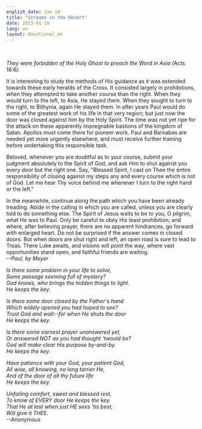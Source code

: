```yaml
---
english_date: Jan 10
title: "Streams in the Desert"
date: 2023-01-10
lang: en
layout: devotional_en
---
```



<br/>

<p><em>They were forbidden of the Holy Ghost to preach the Word in Asia (</em>Acts 16:6<em>).</em>

</p>

<p>It is interesting to study the methods of His guidance as it was extended towards these early heralds of the Cross. It consisted largely in prohibitions, when they attempted to take another course than the right. When they would turn to the left, to Asia, He stayed them. When they sought to turn to the right, to Bithynia, again He stayed them. In after years Paul would do some of the greatest work of his life in that very region; but just now the door was closed against him by the Holy Spirit. The time was not yet ripe for the attack on these apparently impregnable bastions of the kingdom of Satan. Apollos must come there for pioneer work. Paul and Barnabas are needed yet more urgently elsewhere, and must receive further training before undertaking this responsible task.

</p>

<p>Beloved, whenever you are doubtful as to your course, submit your judgment absolutely to the Spirit of God, and ask Him to shut against you every door but the right one. Say, "Blessed Spirit, I cast on Thee the entire responsibility of closing against my steps any and every course which is not of God. Let me hear Thy voice behind me whenever I turn to the right hand or the left."

</p>

<p>In the meanwhile, continue along the path which you have been already treading. Abide in the calling in which you are called, unless you are clearly told to do something else. The Spirit of Jesus waits to be to you, O pilgrim, what He was to Paul. Only be careful to obey His least prohibition; and where, after believing prayer, there are no apparent hindrances, go forward with enlarged heart. Do not be surprised if the answer comes in closed doors. But when doors are shut right and left, an open road is sure to lead to Troas. There Luke awaits, and visions will point the way, where vast opportunities stand open, and faithful friends are waiting.<br/> <em>--Paul, by Meyer</em>

</p>

<p><em>Is there some problem in your life to solve,<br/> Some passage seeming full of mystery?<br/> God knows, who brings the hidden things to light.<br/> He keeps the key.</em>

</p>

<p><em>Is there some door closed by the Father's hand<br/> Which widely opened you had hoped to see?<br/> Trust God and wait--for when He shuts the door<br/> He keeps the key.</em>

</p>

<p><em>Is there some earnest prayer unanswered yet,<br/> Or answered NOT as you had thought 'twould be?<br/> God will make clear His purpose by-and-by.<br/> He keeps the key.</em>

</p>

<p><em>Have patience with your God, your patient God,<br/> All wise, all knowing, no long tarrier He,<br/> And of the door of all thy future life<br/> He keeps the key.</em>

</p>

<p><em>Unfailing comfort, sweet and blessed rest,<br/> To know of EVERY door He keeps the key.<br/> That He at last when just HE sees 'tis best,<br/> Will give it THEE</em>.<br/> --Anonymous

</p>

<p></p>